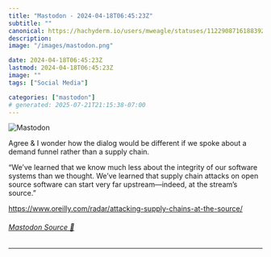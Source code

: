 ```yaml
---
title: "Mastodon - 2024-04-18T06:45:23Z"
subtitle: ""
canonical: https://hachyderm.io/users/mweagle/statuses/112290871618839296
description:
image: "/images/mastodon.png"

date: 2024-04-18T06:45:23Z
lastmod: 2024-04-18T06:45:23Z
image: ""
tags: ["Social Media"]

categories: ["mastodon"]
# generated: 2025-07-21T21:15:38-07:00
---
```

![Mastodon](/images/mastodon.png)

<p>Agree &amp; I wonder how the dialog would be different if we spoke about a demand funnel rather than a supply chain. </p><p>“We’ve learned that we know much less about the integrity of our software systems than we thought. We’ve learned that supply chain attacks on open source software can start very far upstream—indeed, at the stream’s source.”</p><p><a href="https://www.oreilly.com/radar/attacking-supply-chains-at-the-source/" target="_blank" rel="nofollow noopener noreferrer" translate="no"><span class="invisible">https://www.</span><span class="ellipsis">oreilly.com/radar/attacking-su</span><span class="invisible">pply-chains-at-the-source/</span></a></p>


###### [Mastodon Source 🐘](https://hachyderm.io/@mweagle/112290871618839296)

___
